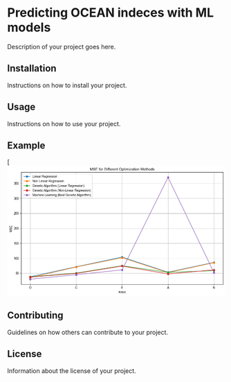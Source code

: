 # Predicting OCEAN indeces with ML models

Description of your project goes here.

## Installation

Instructions on how to install your project.

## Usage

Instructions on how to use your project.

## Example

[![Image](https://raw.githubusercontent.com/MariosChartsias/IndecesPrediction/main/results.png)

## Contributing

Guidelines on how others can contribute to your project.

## License

Information about the license of your project.
